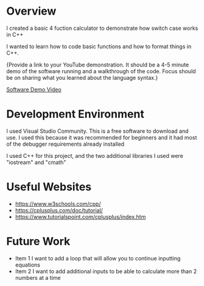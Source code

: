 # Overview

I created a basic 4 fuction calculator to demonstrate how switch case works in C++

I wanted to learn how to code basic functions and how to format things in C++.

{Provide a link to your YouTube demonstration. It should be a 4-5 minute demo of the software running and a walkthrough of the code. Focus should be on sharing what you learned about the language syntax.}

[Software Demo Video](http://youtube.link.goes.here)

# Development Environment

I used Visual Studio Community. This is a free software to download and use. I used this because it was recommended for beginners and it had most of the debugger requirements already installed

I used C++ for this project, and the two additional libraries I used were "iostream" and "cmath"

# Useful Websites

- https://www.w3schools.com/cpp/
- https://cplusplus.com/doc/tutorial/
- https://www.tutorialspoint.com/cplusplus/index.htm

# Future Work

- Item 1 I want to add a loop that will allow you to continue inputting equations
- Item 2 I want to add additional inputs to be able to calculate more than 2 numbers at a time 
